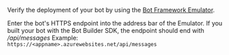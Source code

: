 Verify the deployment of your bot by using the [Bot Framework Emulator](~/debug-bots-emulator.md). 

Enter the bot's HTTPS endpoint into the address bar of the Emulator. 
If you built your bot with the Bot Builder SDK, the endpoint should end with */api/messages*
Example: `https://<appname>.azurewebsites.net/api/messages`
